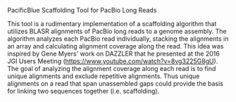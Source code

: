 PacificBlue Scaffolding Tool for PacBio Long Reads

This tool is a rudimentary implementation of a scaffolding algorithm that utilizes BLASR alignments of PacBio long reads to a genome assembly. The algorithm analyzes each PacBio read individually, stacking the alignments in an array and calculating alignment coverage along the read. This idea was inspired by Gene Myers' work on DAZZLER that he presented at the 2016 JGI Users Meeting (https://www.youtube.com/watch?v=8vg3225G8gU). The goal of analyzing the alignment coverage along each read is to find unique alignments and exclude repetitive alignments. Thus unique alignments on a read that span unassembled gaps could provide the basis for linking two sequences together (i.e. scaffolding).
